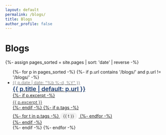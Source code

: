```yaml
---
layout: default
permalink: /blogs/
title: Blogs
author_profile: false
---
```


<h1>Blogs</h1>

<div class="blog-list blog-post"> 
  {%- assign pages_sorted = site.pages | sort: 'date' | reverse -%}
  <ul class="blog-cards">
    {%- for p in pages_sorted -%}
      {%- if p.url contains '/blogs/' and p.url != '/blogs/' -%}
        <li class="blog-card">
          <a class="blog-card__link" href="{{ p.url }}">
            <div class="blog-card__content">       
              <!-- 日期 -->
              <div class="blog-card__date" style="font-size: 0.85rem; color: #888;">
                {{ p.date | date: "%b %-d, %Y" }}
              </div>
              <!-- 标题 -->
              <div class="blog-card__title" style="font-size: 1.2rem; font-weight: 600; color: #1a3a6d;">
                {{ p.title | default: p.url }}
              </div>
              <!-- 摘要 -->
              {%- if p.excerpt -%}
              <div class="blog-card__excerpt" style="margin-top: 0.3rem; color: #444;">
                {{ p.excerpt }}
              </div>
              {%- endif -%}
              <!-- 标签 -->
              {%- if p.tags -%}
              <div class="blog-card__meta" style="margin-top: 0.5rem;">
                {%- for t in p.tags -%}
                  <span class="tag-chip" style="display: inline-block; background: #f2f2f2; padding: 0.2rem 0.6rem; border-radius: 12px; font-size: 0.85rem; margin-right: 0.3rem; color: #333;">
                    {{ t }}
                  </span>
                {%- endfor -%}
              </div>
              {%- endif -%}
            </div>
          </a>
        </li>
      {%- endif -%}
    {%- endfor -%}
  </ul>
</div>

